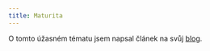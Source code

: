 ```yaml
---
title: Maturita
---
```


O tomto úžasném tématu jsem napsal článek na svůj [blog](/cs/blog/maturita/).